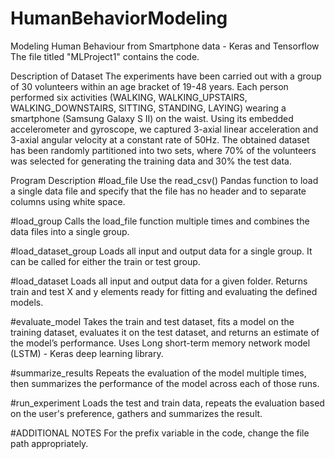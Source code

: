 # HumanBehaviorModeling
Modeling Human Behaviour from Smartphone data - Keras and Tensorflow
The file titled "MLProject1" contains the code.

Description of Dataset
The experiments have been carried out with a group of 30 volunteers within an age bracket of 19-48 years. Each person performed six activities (WALKING, WALKING_UPSTAIRS, WALKING_DOWNSTAIRS, SITTING, STANDING, LAYING) wearing a smartphone (Samsung Galaxy S II) on the waist. Using its embedded accelerometer and gyroscope, we captured 3-axial linear acceleration and 3-axial angular velocity at a constant rate of 50Hz. The obtained dataset has been randomly partitioned into two sets, where 70% of the volunteers was selected for generating the training data and 30% the test data. 

Program Description
#load_file
Use the read_csv() Pandas function to load a single data file and specify that the file has no header and to separate columns using white space.

#load_group
Calls the load_file function multiple times and combines the data files into a single group.

#load_dataset_group
Loads all input and output data for a single group. It can be called for either the train or test group.

#load_dataset
Loads all input and output data for a given folder. Returns train and test X and y elements ready for fitting and evaluating the defined models.

#evaluate_model
Takes the train and test dataset, fits a model on the training dataset, evaluates it on the test dataset, and returns an estimate of the model’s performance. Uses Long short-term memory network model (LSTM) - Keras deep learning library.

#summarize_results
Repeats the evaluation of the model multiple times, then summarizes the performance of the model across each of those runs. 

#run_experiment
Loads the test and train data, repeats the evaluation based on the user's preference, gathers and summarizes the result.


#ADDITIONAL NOTES
For the prefix variable in the code, change the file path appropriately.

